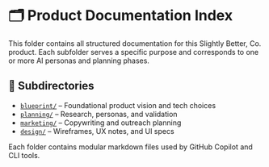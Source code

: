 # 🗂 Product Documentation Index

This folder contains all structured documentation for this Slightly Better, Co. product. Each subfolder serves a specific purpose and corresponds to one or more AI personas and planning phases.

## 📁 Subdirectories

- [`blueprint/`](./blueprint/) – Foundational product vision and tech choices
- [`planning/`](./planning/) – Research, personas, and validation
- [`marketing/`](./marketing/) – Copywriting and outreach planning
- [`design/`](./design/) – Wireframes, UX notes, and UI specs

Each folder contains modular markdown files used by GitHub Copilot and CLI tools.
